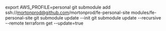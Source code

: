 export AWS_PROFILE=personal
git submodule add ssh://mortonprod@github.com/mortonprod/fe-personal-site modules/fe-personal-site
git submodule update --init
git submodule update --recursive --remote
terraform get --update=true